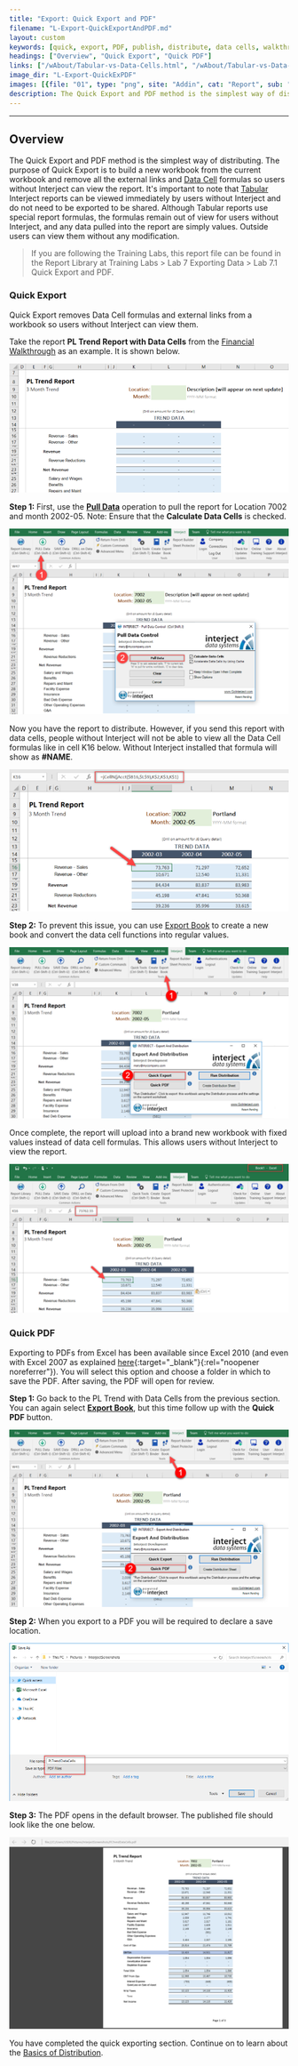 ```yaml
---
title: "Export: Quick Export and PDF"
filename: "L-Export-QuickExportAndPDF.md"
layout: custom
keywords: [quick, export, PDF, publish, distribute, data cells, walkthrough]
headings: ["Overview", "Quick Export", "Quick PDF"]
links: ["/wAbout/Tabular-vs-Data-Cells.html", "/wAbout/Tabular-vs-Data-Cells.html", "/wAbout/Financial-Report.html", "/wGetStarted/INTERJECT-Ribbon-Menu-Items.html#pull-data", "/wGetStarted/INTERJECT-Ribbon-Menu-Items.html#export-book", "https://learn.microsoft.com/en-us/troubleshoot/dynamics/gp/have-microsoft-save-pdf-xps-add-in", "/wGetStarted/INTERJECT-Ribbon-Menu-Items.html#export-book", "/wGetStarted/L-Export-BasicDist.html"]
image_dir: "L-Export-QuickExPDF"
images: [{file: "01", type: "png", site: "Addin", cat: "Report", sub: "", report: "PL Trend Report", ribbon: "", config: ""}, {file: "02", type: "png", site: "Addin", cat: "Pull Data", sub: "", report: "PL Trend Report", ribbon: "Simple", config: ""}, {file: "03", type: "png", site: "Addin", cat: "Report", sub: "", report: "PL Trend Report", ribbon: "", config: ""}, {file: "04", type: "png", site: "Addin", cat: "Export And Distribution", sub: "", report: "PL Trend Report", ribbon: "Simple", config: ""}, {file: "05", type: "png", site: "Addin", cat: "Report", sub: "", report: "PL Trend Report", ribbon: "Simple", config: ""}, {file: "06", type: "png", site: "Addin", cat: "Export And Distribution", sub: "", report: "PL Trend Report", ribbon: "Simple", config: ""}, {file: "07", type: "png", site: "Windows", cat: "Explorer", sub: "", report: "", ribbon: "", config: ""}, {file: "08", type: "png", site: "External", cat: "Browser", sub: "", report: "PL Trend Report", ribbon: "", config: ""}]
description: The Quick Export and PDF method is the simplest way of distributing. The purpose of Quick Export is to build a new workbook from the current workbook and remove all the external links and Data Cell formulas so users without Interject can view the report.
---
```

* * *

## Overview

The Quick Export and PDF method is the simplest way of distributing. The purpose of Quick Export is to build a new workbook from the current workbook and remove all the external links and [Data Cell](/wAbout/Tabular-vs-Data-Cells.html) formulas so users without Interject can view the report. It's important to note that [Tabular](/wAbout/Tabular-vs-Data-Cells.html) Interject reports can be viewed immediately by users without Interject and do not need to be exported to be shared. Although Tabular reports use special report formulas, the formulas remain out of view for users without Interject, and any data pulled into the report are simply values. Outside users can view them without any modification.

<blockquote class=lab_info>
 If you are following the Training Labs, this report file can be found in the Report Library at Training Labs > Lab 7 Exporting Data > Lab 7.1 Quick Export and PDF.
</blockquote>

### Quick Export

Quick Export removes Data Cell formulas and external links from a workbook so users without Interject can view them.

Take the report **PL Trend Report with Data Cells** from the [Financial Walkthrough](/wAbout/Financial-Report.html) as an example. It is shown below.

![](/images/L-Export-QuickExPDF/01.png)
<br>

**Step 1:** First, use the [**Pull Data**](/wGetStarted/INTERJECT-Ribbon-Menu-Items.html#pull-data) operation to pull the report for Location 7002 and month 2002-05. Note: Ensure that the **Calculate Data Cells** is checked.

![](/images/L-Export-QuickExPDF/02.png)
<br>

Now you have the report to distribute. However, if you send this report with data cells, people without Interject will not be able to view all the Data Cell formulas like in cell K16 below. Without Interject installed that formula will show as **#NAME**.

![](/images/L-Export-QuickExPDF/03.png)
<br>

**Step 2:** To prevent this issue, you can use [Export Book](/wGetStarted/INTERJECT-Ribbon-Menu-Items.html#export-book) to create a new book and convert the data cell functions into regular values.

![](/images/L-Export-QuickExPDF/04.png)
<br>

Once complete, the report will upload into a brand new workbook with fixed values instead of data cell formulas. This allows users without Interject to view the report.

![](/images/L-Export-QuickExPDF/05.png)
<br>

### Quick PDF

Exporting to PDFs from Excel has been available since Excel 2010 (and even with Excel 2007 as explained [here](https://learn.microsoft.com/en-us/troubleshoot/dynamics/gp/have-microsoft-save-pdf-xps-add-in){:target="_blank"}{:rel="noopener noreferrer"}). You will select this option and choose a folder in which to save the PDF. After saving, the PDF will open for review.

**Step 1:** Go back to the PL Trend with Data Cells from the previous section. You can again select [**Export Book**](/wGetStarted/INTERJECT-Ribbon-Menu-Items.html#export-book), but this time follow up with the **Quick PDF** button.

![](/images/L-Export-QuickExPDF/06.png)
<br>

**Step 2:** When you export to a PDF you will be required to declare a save location.

![](/images/L-Export-QuickExPDF/07.png)
<br>

**Step 3:** The PDF opens in the default browser. The published file should look like the one below.

![](/images/L-Export-QuickExPDF/08.png)
<br>

You have completed the quick exporting section. Continue on to learn about the [Basics of Distribution](/wGetStarted/L-Export-BasicDist.html).

